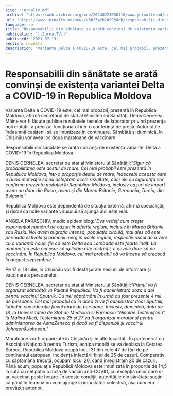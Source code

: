 ```yaml
---
site: "jurnaltv.md"
archive: "https://web.archive.org/web/20240221080116/www.jurnaltv.md/news/e3bf34fb109958cb/responsabilii-din-sanatate-se-arata-convinsi-de-existenta-variantei-delta-a-covid-19-in-republica-moldova.html"
url: "https://www.jurnaltv.md/news/e3bf34fb109958cb/responsabilii-din-sanatate-se-arata-convinsi-de-existenta-variantei-delta-a-covid-19-in-republica-moldova.html"
language: ro
title: "Responsabilii din sănătate se arată convinși de existența variantei Delta a COVID-19 în Republica Moldova"
publication: '[[JurnalTV]]'
published: '2021-07-13'
section: novosti
description: "Varianta Delta a COVID-19 este, cel mai probabil, prezentă în Republica Moldova, afirmă secretarul de stat al Ministerului Sănătăți, Denis Cernelea. Mâine vor fi făcute publice rezultatele testelor de laborator privind prezența noii mutații, a precizat funcționarul într-o conferință de presă. Autoritățile îndeamnă cetățenii să se imunizeze în continuare. Sâmbătă și duminică, în Chișinău vor avea loc două maratoane de vaccinare."
---
```


# Responsabilii din sănătate se arată convinși de existența variantei Delta a COVID-19 în Republica Moldova

Varianta Delta a COVID-19 este, cel mai probabil, prezentă în Republica Moldova, afirmă secretarul de stat al Ministerului Sănătăți, Denis Cernelea. Mâine vor fi făcute publice rezultatele testelor de laborator privind prezența noii mutații, a precizat funcționarul într-o conferință de presă. Autoritățile îndeamnă cetățenii să se imunizeze în continuare. Sâmbătă și duminică, în Chișinău vor avea loc două maratoane de vaccinare.

Responsabilii din sănătate se arată convinși de existența variantei Delta a COVID-19 în Republica Moldova.

DENIS CERNELEA, secretar de stat al Ministerului Sănătății:*"Sigur că probabilitatea este destul de mare. Cel mai probabil este prezentă în Republica Moldova, într-o proporție destul de mare, îndeosebi aceasta este o bună motivație să nu așteptăm acele rezultate, căci ele cu siguranță vor confirma prezența mutației în Republica Moldova, inclusiv cazuri de import avem nu doar din Rusia, avem și din Marea Britanie, Germania, Turcia, din Bulgaria."*

Republica Moldova este dependentă de situația externă, afirmă specialiștii, și riscul ca noile variante virusului să ajungă aici este real.

ANGELA PARASCHIV, medic epidemiolog:*"Dvs vedeți cum crește exponențial numărul de cazuri în diferite regiuni, inclusiv în Marea Britanie sau Rusia. Noi avem migrația intensă, populația circulă, mai ales că este perioada estivală și oamenii merg în acele regiuni, respectiv riscul de a veni cu o variantă nouă, fie că este Delta sau Lambada este foarte înalt. La moment nu este necesar să aplicăm alte restricții, e nevoie doar să ne vaccinăm. În Republica Moldova, cel mai probabil că va începe să crească în august-septembrie."*

Pe 17 și 18 iulie, în Chișinău vor fi desfășurate sesiuni de informare și vaccinare a persoanelor.

DENIS CERNELEA, secretar de stat al Ministerului Sănătății:*"Primul va fi organizat sâmbătă, la Palatul Republicii. Va fi administrată doza a doi pentru vaccinul Sputnik. Cu trei săptămâni în urmă au fost prezente 4 mii de persoane. Cel mai probabil că în acea zi va fi administrat doar Sputnik, luând în considerație fluxul mare de persoane. Inclusiv, duminică, data de 18, la Universitatea de Stat de Medicină și Farmacie ”Nicolae Testemițanu”, la Malina Mică, Testemițanu 25 și 27 va fi organizat maratonul pentru administrarea de AstraZeneca și  dacă va fi disponibil și vaccinul Johnson&Johnson."*

Maratoane vor fi organizate în Chișinău și în alte localități. În parteneriat cu Asociația Națională pentru Turism, echipa mobilă se va deplasa la Cetatea Soroca. Republica Moldova ocupă locul 31 din cele 47 de țări de pe continentul european, incidența infectării fiind de 25 de cazuri. Comparativ cu săptămâna trecută, ocupam locul 20, când înregistram 20 de cazuri. Până acum, populația Republicii Moldova este imunizată în proporție de 14,5 la sută cu cel puțin o doză de vaccin anti-COVID, cu excepția celor care s-au vaccinat peste hotare. În aceste condiții, autoritățile din sănătate susțin că până în toamnă nu vom ajunge la imunitatea colectivă, așa cum era prevăzut anterior.